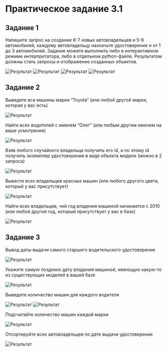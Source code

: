 # Практическое задание 3.1

## Задание 1

Напишите запрос на создание 6-7 новых автовладельцев и 5-6 автомобилей, каждому автовладельцу назначьте удостоверение и от 1 до 3 автомобилей. Задание можете выполнить либо в интерактивном режиме интерпретатора, либо в отдельном python-файле. Результатом должны стать запросы и отображение созданных объектов. 

![Результат](images/1.png)
![Результат](images/2.png)
![Результат](images/3.png)
![Результат](images/4.png)

## Задание 2

Выведете все машины марки “Toyota” (или любой другой марки, которая у вас есть)

![Результат](images/5.png)

Найти всех водителей с именем “Олег” (или любым другим именем на ваше усмотрение)

![Результат](images/6.png)

Взяв любого случайного владельца получить его id, и по этому id получить экземпляр удостоверения в виде объекта модели (можно в 2 запроса)

![Результат](images/7.png)

Вывести всех владельцев красных машин (или любого другого цвета, который у вас присутствует)

![Результат](images/8.png)

Найти всех владельцев, чей год владения машиной начинается с 2010 (или любой другой год, который присутствует у вас в базе)

![Результат](images/9.png)

## Задание 3

Вывод даты выдачи самого старшего водительского удостоверения

![Результат](images/10.png)

Укажите самую позднюю дату владения машиной, имеющую какую-то из существующих моделей в вашей базе

![Результат](images/11.png)

Выведите количество машин для каждого водителя

![Результат](images/12.png)
![Результат](images/13.png)

Подсчитайте количество машин каждой марки

![Результат](images/14.png)

Отсортируйте всех автовладельцев по дате выдачи удостоверения

![Результат](images/15.png)
